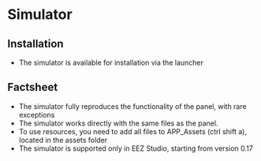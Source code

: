 # Simulator
  
## Installation
* The simulator is available for installation via the launcher

## Factsheet
* The simulator fully reproduces the functionality of the panel, with rare exceptions
* The simulator works directly with the same files as the panel.
* To use resources, you need to add all files to АPP_Assets (ctrl shift a), located in the assets folder 
* The simulator is supported only in EEZ Studio, starting from version 0.17